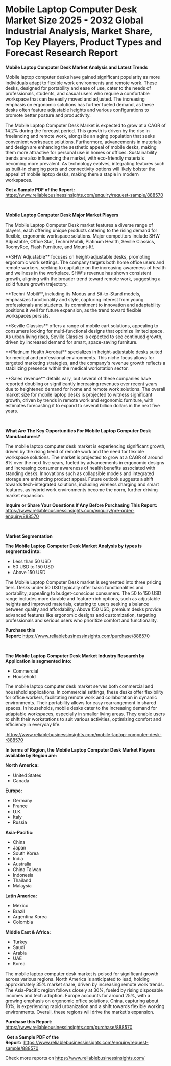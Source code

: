 <p><h1>Mobile Laptop Computer Desk Market Size 2025 - 2032 Global Industrial Analysis, Market Share, Top Key Players, Product Types and Forecast Research Report</h1></p><p><strong>Mobile Laptop Computer Desk Market Analysis and Latest Trends</strong></p>
<p><p>Mobile laptop computer desks have gained significant popularity as more individuals adapt to flexible work environments and remote work. These desks, designed for portability and ease of use, cater to the needs of professionals, students, and casual users who require a comfortable workspace that can be easily moved and adjusted. The increasing emphasis on ergonomic solutions has further fueled demand, as these desks often feature adjustable heights and various configurations to promote better posture and productivity.</p><p>The Mobile Laptop Computer Desk Market is expected to grow at a CAGR of 14.2% during the forecast period. This growth is driven by the rise in freelancing and remote work, alongside an aging population that seeks convenient workspace solutions. Furthermore, advancements in materials and design are enhancing the aesthetic appeal of mobile desks, making them more attractive for personal use in homes or offices. Sustainability trends are also influencing the market, with eco-friendly materials becoming more prevalent. As technology evolves, integrating features such as built-in charging ports and connectivity options will likely bolster the appeal of mobile laptop desks, making them a staple in modern workspaces.</p></p>
<p><strong>Get a Sample PDF of the Report:&nbsp;</strong> <a href="https://www.reliablebusinessinsights.com/enquiry/request-sample/888570?utm_campaign=2286&utm_medium=2&utm_source=Github&utm_content=ia&utm_term=07022025&utm_id=mobile-laptop-computer-desk">https://www.reliablebusinessinsights.com/enquiry/request-sample/888570</a></p>
<p>&nbsp;</p>
<p><strong>Mobile Laptop Computer Desk Major Market Players</strong></p>
<p><p>The Mobile Laptop Computer Desk market features a diverse range of players, each offering unique products catering to the rising demand for flexible, ergonomic workspace solutions. Major competitors include SHW Adjustable, Office Star, Techni Mobili, Platinum Health, Seville Classics, RoomyRoc, Flash Furniture, and Mount-It!.</p><p>**SHW Adjustable** focuses on height-adjustable desks, promoting ergonomic work settings. The company targets both home office users and remote workers, seeking to capitalize on the increasing awareness of health and wellness in the workplace. SHW's revenue has shown consistent growth, aligning with the broader trend toward remote work, suggesting a solid future growth trajectory.</p><p>**Techni Mobili**, including its Modus and Sit-to-Stand models, emphasizes functionality and style, capturing interest from young professionals and students. Its commitment to innovation and adaptability positions it well for future expansion, as the trend toward flexible workspaces persists.</p><p>**Seville Classics** offers a range of mobile cart solutions, appealing to consumers looking for multi-functional designs that optimize limited space. As urban living rises, Seville Classics is expected to see continued growth, driven by increased demand for smart, space-saving furniture.</p><p>**Platinum Health Acrobat** specializes in height-adjustable desks suited for medical and professional environments. This niche focus allows for targeted marketing strategies, and the company's revenue growth reflects a stabilizing presence within the medical workstation sector.</p><p>**Sales revenue** details vary, but several of these companies have reported doubling or significantly increasing revenues over recent years due to heightened demand for home and remote work solutions. The overall market size for mobile laptop desks is projected to witness significant growth, driven by trends in remote work and ergonomic furniture, with estimates forecasting it to expand to several billion dollars in the next five years.</p></p>
<p>&nbsp;</p>
<p><strong>What Are The Key Opportunities For Mobile Laptop Computer Desk Manufacturers?</strong></p>
<p><p>The mobile laptop computer desk market is experiencing significant growth, driven by the rising trend of remote work and the need for flexible workspace solutions. The market is projected to grow at a CAGR of around 8% over the next five years, fueled by advancements in ergonomic designs and increasing consumer awareness of health benefits associated with standing desks. Innovations such as collapsible models and integrated storage are enhancing product appeal. Future outlook suggests a shift towards tech-integrated solutions, including wireless charging and smart features, as hybrid work environments become the norm, further driving market expansion.</p></p>
<p><strong>Inquire or Share Your Questions If Any Before Purchasing This Report:</strong> <a href="https://www.reliablebusinessinsights.com/enquiry/pre-order-enquiry/888570?utm_campaign=2286&utm_medium=2&utm_source=Github&utm_content=ia&utm_term=07022025&utm_id=mobile-laptop-computer-desk">https://www.reliablebusinessinsights.com/enquiry/pre-order-enquiry/888570</a></p>
<p>&nbsp;</p>
<p><strong>Market Segmentation</strong></p>
<p><strong>The Mobile Laptop Computer Desk Market Analysis by types is segmented into:</strong></p>
<p><ul><li>Less than 50 USD</li><li>50 USD to 150 USD</li><li>Above 150 USD</li></ul></p>
<p><p>The Mobile Laptop Computer Desk market is segmented into three pricing tiers. Desks under 50 USD typically offer basic functionalities and portability, appealing to budget-conscious consumers. The 50 to 150 USD range includes more durable and feature-rich options, such as adjustable heights and improved materials, catering to users seeking a balance between quality and affordability. Above 150 USD, premium desks provide advanced features like ergonomic designs and customization, targeting professionals and serious users who prioritize comfort and functionality.</p></p>
<p><strong>Purchase this Report:&nbsp;</strong><a href="https://www.reliablebusinessinsights.com/purchase/888570?utm_campaign=2286&utm_medium=2&utm_source=Github&utm_content=ia&utm_term=07022025&utm_id=mobile-laptop-computer-desk">https://www.reliablebusinessinsights.com/purchase/888570</a></p>
<p>&nbsp;</p>
<p><strong>The Mobile Laptop Computer Desk Market Industry Research by Application is segmented into:</strong></p>
<p><ul><li>Commercial</li><li>Household</li></ul></p>
<p><p>The mobile laptop computer desk market serves both commercial and household applications. In commercial settings, these desks offer flexibility for office workers, facilitating remote work and collaboration in dynamic environments. Their portability allows for easy rearrangement in shared spaces. In households, mobile desks cater to the increasing demand for adaptable workspaces, especially in smaller living areas. They enable users to shift their workstations to suit various activities, optimizing comfort and efficiency in everyday life.</p></p>
<p><a href="https://www.reliablebusinessinsights.com/mobile-laptop-computer-desk-r888570?utm_campaign=2286&utm_medium=2&utm_source=Github&utm_content=ia&utm_term=07022025&utm_id=mobile-laptop-computer-desk">&nbsp;https://www.reliablebusinessinsights.com/mobile-laptop-computer-desk-r888570</a></p>
<p><strong>In terms of Region, the Mobile Laptop Computer Desk Market Players available by Region are:</strong></p>
<p>
    <p> <strong> North America: </strong>
        <ul>
            <li>United States</li>
            <li>Canada</li>
        </ul>
        </p> 
    <p> <strong> Europe: </strong>
        <ul>
            <li>Germany</li>
            <li>France</li>
            <li>U.K.</li>
            <li>Italy</li>
            <li>Russia</li>
        </ul>
        </p> 
    <p> <strong> Asia-Pacific: </strong>
        <ul>
            <li>China</li>
            <li>Japan</li>
            <li>South Korea</li>
            <li>India</li>
            <li>Australia</li>
            <li>China Taiwan</li>
            <li>Indonesia</li>
            <li>Thailand</li>
            <li>Malaysia</li>
        </ul>
        </p> 
    <p> <strong> Latin America: </strong>
        <ul>
            <li>Mexico</li>
            <li>Brazil</li>
            <li>Argentina Korea</li>
            <li>Colombia</li>
        </ul>
        </p> 
    <p> <strong> Middle East & Africa: </strong>
        <ul>
            <li>Turkey</li>
            <li>Saudi</li>
            <li>Arabia</li>
            <li>UAE</li>
            <li>Korea</li>
        </ul>
    </p>
    </p>
<p><p>The mobile laptop computer desk market is poised for significant growth across various regions. North America is anticipated to lead, holding approximately 35% market share, driven by increasing remote work trends. The Asia-Pacific region follows closely at 30%, fueled by rising disposable incomes and tech adoption. Europe accounts for around 25%, with a growing emphasis on ergonomic office solutions. China, capturing about 10%, is experiencing rapid urbanization and a shift towards flexible working environments. Overall, these regions will drive the market's expansion.</p></p>
<p><strong>Purchase this Report: </strong><a href="https://www.reliablebusinessinsights.com/purchase/888570?utm_campaign=2286&utm_medium=2&utm_source=Github&utm_content=ia&utm_term=07022025&utm_id=mobile-laptop-computer-desk">https://www.reliablebusinessinsights.com/purchase/888570</a></p>
<p>&nbsp;<strong>Get a Sample PDF of the Report:&nbsp;&nbsp;</strong><a href="https://www.reliablebusinessinsights.com/enquiry/request-sample/888570?utm_campaign=2286&utm_medium=2&utm_source=Github&utm_content=ia&utm_term=07022025&utm_id=mobile-laptop-computer-desk">https://www.reliablebusinessinsights.com/enquiry/request-sample/888570</a></p>
<p><strong></strong></p>
<p>Check more reports on <a href="https://www.reliablebusinessinsights.com/?utm_campaign=2286&utm_medium=2&utm_source=Github&utm_content=ia&utm_term=07022025&utm_id=mobile-laptop-computer-desk">https://www.reliablebusinessinsights.com/</a></p>